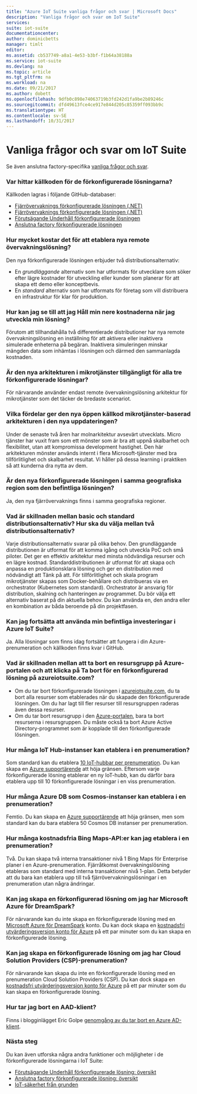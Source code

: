 ```yaml
---
title: "Azure IoT Suite vanliga frågor och svar | Microsoft Docs"
description: "Vanliga frågor och svar om IoT Suite"
services: 
suite: iot-suite
documentationcenter: 
author: dominicbetts
manager: timlt
editor: 
ms.assetid: cb537749-a8a1-4e53-b3bf-f1b64a38188a
ms.service: iot-suite
ms.devlang: na
ms.topic: article
ms.tgt_pltfrm: na
ms.workload: na
ms.date: 09/21/2017
ms.author: dobett
ms.openlocfilehash: 9dfb0c898e74063719b3fd242d1fa9be2b89246c
ms.sourcegitcommit: dfd49613fce4ce917e844d205c85359ff093bb9c
ms.translationtype: HT
ms.contentlocale: sv-SE
ms.lasthandoff: 10/31/2017
---
```

# <a name="frequently-asked-questions-for-iot-suite"></a>Vanliga frågor och svar om IoT Suite

Se även anslutna factory-specifika [vanliga frågor och svar](iot-suite-faq-cf.md).

### <a name="where-can-i-find-the-source-code-for-the-preconfigured-solutions"></a>Var hittar källkoden för de förkonfigurerade lösningarna?

Källkoden lagras i följande GitHub-databaser:

* [Fjärrövervaknings förkonfigurerade lösningen (.NET)](https://github.com/Azure/azure-iot-pcs-remote-monitoring-dotnet)
* [Fjärrövervaknings förkonfigurerade lösningen (.NET)](https://github.com/Azure/azure-iot-pcs-remote-monitoring-java)
* [Förutsägande Underhåll förkonfigurerade lösningen](https://github.com/Azure/azure-iot-predictive-maintenance)
* [Anslutna factory förkonfigurerade lösningen](https://github.com/Azure/azure-iot-connected-factory)

### <a name="how-much-does-it-cost-to-provision-the-new-remote-monitoring-solution"></a>Hur mycket kostar det för att etablera nya remote övervakningslösning?

Den nya förkonfigurerade lösningen erbjuder två distributionsalternativ:

* En *grundläggande* alternativ som har utformats för utvecklare som söker efter lägre kostnader för utveckling eller kunder som planerar för att skapa ett demo eller konceptbevis.
* En *standard* alternativ som har utformats för företag som vill distribuera en infrastruktur för klar för produktion.

### <a name="how-can-i-ensure-i-keep-my-costs-down-while-i-develop-my-solution"></a>Hur kan jag se till att jag Håll min nere kostnaderna när jag utveckla min lösning?

Förutom att tillhandahålla två differentierade distributioner har nya remote övervakningslösning en inställning för att aktivera eller inaktivera simulerade enheterna på begäran. Inaktivera simuleringen minskar mängden data som inhämtas i lösningen och därmed den sammanlagda kostnaden.

### <a name="is-the-new-microservices-architecture-available-for-all-the-three-preconfigured-solutions"></a>Är den nya arkitekturen i mikrotjänster tillgängligt för alla tre förkonfigurerade lösningar?

För närvarande använder endast remote övervakningslösning arkitektur för mikrotjänster som det täcker de bredaste scenariot.

### <a name="what-advantages-does-the-new-open-sourced-microservices-based-architecture-provide-in-the-new-update"></a>Vilka fördelar ger den nya öppen källkod mikrotjänster-baserad arkitekturen i den nya uppdateringen?

Under de senaste två åren har molnarkitektur avsevärt utvecklats. Micro tjänster har vuxit fram som ett mönster som är bra att uppnå skalbarhet och flexibilitet, utan att kompromissa development hastighet. Den här arkitekturen mönster används internt i flera Microsoft-tjänster med bra tillförlitlighet och skalbarhet resultat. Vi håller på dessa learning i praktiken så att kunderna dra nytta av dem.

### <a name="is-the-new-preconfigured-solution-available-in-the-same-geographic-region-as-the-existing-solution"></a>Är den nya förkonfigurerade lösningen i samma geografiska region som den befintliga lösningen?

Ja, den nya fjärrövervaknings finns i samma geografiska regioner.

### <a name="what-is-the-difference-between-the-basic-and-standard-deployment-options-how-do-i-decide-between-the-two-deployment-options"></a>Vad är skillnaden mellan basic och standard distributionsalternativ? Hur ska du välja mellan två distributionsalternativ?

Varje distributionsalternativ svarar på olika behov. Den grundläggande distributionen är utformat för att komma igång och utveckla PoC och små piloter. Det ger en effektiv arkitektur med minsta nödvändiga resurser och en lägre kostnad. Standarddistributionen är utformat för att skapa och anpassa en produktionsklara lösning och ger en distribution med nödvändigt att Tänk på att. För tillförlitlighet och skala program mikrotjänster skapas som Docker-behållare och distribueras via en orchestrator (Kubernetes som standard). Orchestrator är ansvarig för distribution, skalning och hanteringen av programmet. Du bör välja ett alternativ baserat på din aktuella behov. Du kan använda en, den andra eller en kombination av båda beroende på din projektfasen.

### <a name="can-i-continue-to-leverage-my-existing-investments-in-azure-iot-suite"></a>Kan jag fortsätta att använda min befintliga investeringar i Azure IoT Suite?

Ja. Alla lösningar som finns idag fortsätter att fungera i din Azure-prenumeration och källkoden finns kvar i GitHub.

### <a name="whats-the-difference-between-deleting-a-resource-group-in-the-azure-portal-and-clicking-delete-on-a-preconfigured-solution-in-azureiotsuitecom"></a>Vad är skillnaden mellan att ta bort en resursgrupp på Azure-portalen och att klicka på Ta bort för en förkonfigurerad lösning på azureiotsuite.com?

* Om du tar bort förkonfigurerade lösningen i [azureiotsuite.com](https://www.azureiotsuite.com/), du ta bort alla resurser som etablerades när du skapade den förkonfigurerade lösningen. Om du har lagt till fler resurser till resursgruppen raderas även dessa resurser.
* Om du tar bort resursgrupp i den [Azure-portalen](https://portal.azure.com), bara ta bort resurserna i resursgruppen. Du måste också ta bort Azure Active Directory-programmet som är kopplade till den förkonfigurerade lösningen.

### <a name="how-many-iot-hub-instances-can-i-provision-in-a-subscription"></a>Hur många IoT Hub-instanser kan etablera i en prenumeration?

Som standard kan du etablera [10 IoT-hubbar per prenumeration](../azure-subscription-service-limits.md#iot-hub-limits). Du kan skapa en [Azure supportärende](https://portal.azure.com/#blade/Microsoft_Azure_Support/HelpAndSupportBlade) att höja gränsen. Eftersom varje förkonfigurerade lösning etablerar en ny IoT-hubb, kan du därför bara etablera upp till 10 förkonfigurerade lösningar i en viss prenumeration.

### <a name="how-many-azure-cosmos-db-instances-can-i-provision-in-a-subscription"></a>Hur många Azure DB som Cosmos-instanser kan etablera i en prenumeration?

Femtio. Du kan skapa en [Azure supportärende](https://portal.azure.com/#blade/Microsoft_Azure_Support/HelpAndSupportBlade) att höja gränsen, men som standard kan du bara etablera 50 Cosmos DB instanser per prenumeration.

### <a name="how-many-free-bing-maps-apis-can-i-provision-in-a-subscription"></a>Hur många kostnadsfria Bing Maps-API:er kan jag etablera i en prenumeration?

Två. Du kan skapa två interna transaktioner nivå 1 Bing Maps för Enterprise planer i en Azure-prenumeration. Fjärråtkomst övervakningslösning etableras som standard med interna transaktioner nivå 1-plan. Detta betyder att du bara kan etablera upp till två fjärrövervakningslösningar i en prenumeration utan några ändringar.

### <a name="can-i-create-a-preconfigured-solution-if-i-have-microsoft-azure-for-dreamspark"></a>Kan jag skapa en förkonfigurerad lösning om jag har Microsoft Azure för DreamSpark?

För närvarande kan du inte skapa en förkonfigurerade lösning med en [Microsoft Azure för DreamSpark](https://www.dreamspark.com/Product/Product.aspx?productid=99) konto. Du kan dock skapa en [kostnadsfri utvärderingsversion konto för Azure](https://azure.microsoft.com/free/) på ett par minuter som du kan skapa en förkonfigurerade lösning.

### <a name="can-i-create-a-preconfigured-solution-if-i-have-cloud-solution-provider-csp-subscription"></a>Kan jag skapa en förkonfigurerade lösning om jag har Cloud Solution Providers (CSP)-prenumeration?

För närvarande kan skapa du inte en förkonfigurerade lösning med en prenumeration Cloud Solution Providers (CSP). Du kan dock skapa en [kostnadsfri utvärderingsversion konto för Azure](https://azure.microsoft.com/free/) på ett par minuter som du kan skapa en förkonfigurerade lösning.

### <a name="how-do-i-delete-an-aad-tenant"></a>Hur tar jag bort en AAD-klient?

Finns i blogginlägget Eric Golpe [genomgång av du tar bort en Azure AD-klient](http://blogs.msdn.com/b/ericgolpe/archive/2015/04/30/walkthrough-of-deleting-an-azure-ad-tenant.aspx).

### <a name="next-steps"></a>Nästa steg

Du kan även utforska några andra funktioner och möjligheter i de förkonfigurerade lösningarna i IoT Suite:

* [Förutsägande Underhåll förkonfigurerade lösning: översikt](iot-suite-predictive-overview.md)
* [Anslutna factory förkonfigurerade lösning: översikt](iot-suite-connected-factory-overview.md)
* [IoT-säkerhet från grunden](securing-iot-ground-up.md)